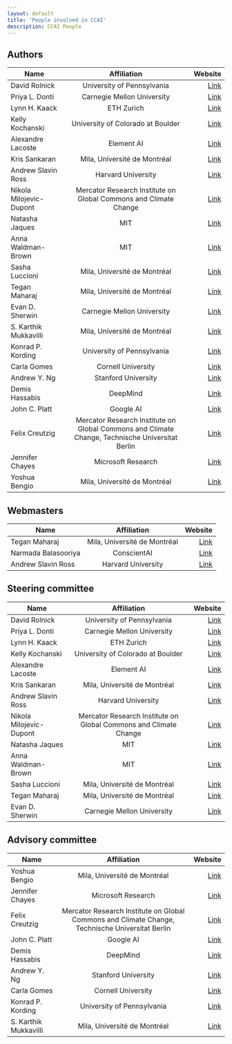 ```yaml
---
layout: default
title: 'People involved in CCAI'
description: CCAI People
---
```



## Authors

| Name	        | Affiliation                | Website  				       |
| ------------- |:--------------------------:| ------:|
| David Rolnick | University of Pennsylvania | [Link](http://www.davidrolnick.com/)    |
| Priya L. Donti      | Carnegie Mellon University     |  [Link](https://priyadonti.com/) |
| Lynn H. Kaack | ETH Zurich      |  [Link](https://scholar.google.fr/citations?user=jsy-VxMAAAAJ&hl=en)  |
| Kelly Kochanski |  University of Colorado at Boulder| [Link](http://www.kochanski.org/kelly/) |
|Alexandre Lacoste |Element AI | [Link](https://scholar.google.com/citations?user=71a2-WMAAAAJ&hl=en) |
| Kris Sankaran | Mila, Université de Montréal| [Link](https://mila.quebec/en/person/kris-sankaran/)|
| Andrew Slavin Ross | Harvard University | [Link](https://asross.github.io/) |
|Nikola Milojevic-Dupont| Mercator Research Institute on Global Commons and Climate Change| [Link](https://www.mcc-berlin.net/en/about/team/milojevic-dupont-nikola.html)|
|Natasha Jaques | MIT | [Link](https://www.media.mit.edu/people/jaquesn/overview/)|
| Anna Waldman-Brown | MIT | [Link](https://www.annawab.com/) |
| Sasha Luccioni  | Mila, Université de Montréal  | [Link](https://sashaluccioni.com/)|
| Tegan Maharaj | Mila, Université de Montréal | [Link](http://www.teganmaharaj.com) |
| Evan D. Sherwin | Carnegie Mellon University | [Link](https://www.evansherwin.com/) |
|S. Karthik Mukkavilli |Mila, Université de Montréal |[Link](https://www.linkedin.com/in/karthikmukkavilli) |
| Konrad P. Kording | University of Pennsylvania | [Link](http://koerding.com/)|
|Carla Gomes | Cornell University | [Link](https://www.cs.cornell.edu/gomes/)|
| Andrew Y. Ng | Stanford University | [Link](https://www.andrewng.org/)|
|Demis Hassabis | DeepMind | [Link](https://en.wikipedia.org/wiki/Demis_Hassabis)|
| John C. Platt | Google AI | [Link](https://ai.google/research/people/JohnPlatt) |
| Felix Creutzig | Mercator Research Institute on Global Commons and Climate Change, Technische Universitat Berlin | [Link](https://www.mcc-berlin.net/en/about/team/creutzig-felix.html)|
| Jennifer Chayes | Microsoft Research | [Link](https://www.microsoft.com/en-us/research/people/jchayes/) |
|Yoshua Bengio | Mila, Université de Montréal | [Link](https://mila.quebec/en/yoshua-bengio/_) |


## Webmasters
| Name	        | Affiliation                | Website  				       |
| ------------- |:--------------------------:| -------------------------------:|
| Tegan Maharaj | Mila, Université de Montréal |[Link](http://www.teganmaharaj.com)|
| Narmada Balasooriya | ConscientAI | [Link](https://scholar.google.com/citations?user=gYRSXpsAAAAJ&hl=en) |
| Andrew Slavin Ross | Harvard University |[Link](https://asross.github.io/)|

## Steering committee

| Name	        | Affiliation                | Website  				       |
| ------------- |:--------------------------:| -------------------------------:|
| David Rolnick | University of Pennsylvania | [Link](http://www.davidrolnick.com/)    |
| Priya L. Donti      | Carnegie Mellon University     |  [Link](https://priyadonti.com/) |
| Lynn H. Kaack | ETH Zurich      |  [Link](https://scholar.google.fr/citations?user=jsy-VxMAAAAJ&hl=en)  |
| Kelly Kochanski |  University of Colorado at Boulder| [Link](http://www.kochanski.org/kelly/) |
|Alexandre Lacoste |Element AI | [Link](https://scholar.google.com/citations?user=71a2-WMAAAAJ&hl=en) |
| Kris Sankaran | Mila, Université de Montréal| [Link](https://mila.quebec/en/person/kris-sankaran/)|
| Andrew Slavin Ross | Harvard University | [Link](https://asross.github.io/) |
|Nikola Milojevic-Dupont| Mercator Research Institute on Global Commons and Climate Change| [Link](https://www.mcc-berlin.net/en/about/team/milojevic-dupont-nikola.html)|
|Natasha Jaques | MIT | [Link](https://www.media.mit.edu/people/jaquesn/overview/)|
| Anna Waldman-Brown | MIT | [Link](https://www.annawab.com/) |
| Sasha Luccioni  | Mila, Université de Montréal  | [Link](https://sashaluccioni.com/)|
| Tegan Maharaj | Mila, Université de Montréal | [Link](http://www.teganmaharaj.com) |
| Evan D. Sherwin | Carnegie Mellon University | [Link](https://www.evansherwin.com/) |


## Advisory committee

| Name	        | Affiliation                | Website  				       |
| ------------- |:--------------------------:| -------------------------------:|
|Yoshua Bengio | Mila, Université de Montréal |[Link](https://mila.quebec/en/yoshua-bengio/) |
| Jennifer Chayes | Microsoft Research | [Link](https://www.microsoft.com/en-us/research/people/jchayes/)|
| Felix Creutzig | Mercator Research Institute on Global Commons and Climate Change, Technische Universitat Berlin | [Link](https://www.mcc-berlin.net/en/about/team/creutzig-felix.html) |
| John C. Platt | Google AI | [Link](https://ai.google/research/people/JohnPlatt) |
|Demis Hassabis | DeepMind | [Link](https://en.wikipedia.org/wiki/Demis_Hassabis)|
| Andrew Y. Ng | Stanford University | [Link](https://www.andrewng.org/)|
|Carla Gomes | Cornell University | [Link](https://www.cs.cornell.edu/gomes/) |
| Konrad P. Kording | University of Pennsylvania |[Link](http://koerding.com/)|
|S. Karthik Mukkavilli |Mila, Université de Montréal |[Link](https://www.linkedin.com/in/karthikmukkavilli)|
